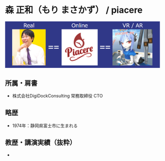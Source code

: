 # 森 正和（もり まさかず） / piacere

![image.png](me.png)

## 所属・肩書

- 株式会社DigiDockConsulting 常務取締役 CTO

## 略歴

- 1974年：静岡県富士市に生まれる

## 教歴・講演実績（抜粋）

- 

